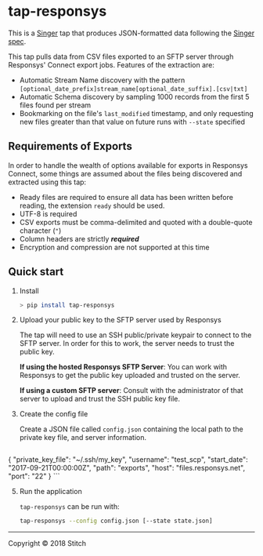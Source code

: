 # tap-responsys

This is a [Singer](https://singer.io) tap that produces JSON-formatted data following the [Singer spec](https://github.com/singer-io/getting-started/blob/master/SPEC.md).

This tap pulls data from CSV files exported to an SFTP server through Responsys' Connect export jobs. Features of the extraction are:

- Automatic Stream Name discovery with the pattern `[optional_date_prefix]stream_name[optional_date_suffix].[csv|txt]`
- Automatic Schema discovery by sampling 1000 records from the first 5 files found per stream
- Bookmarking on the file's `last_modified` timestamp, and only requesting new files greater than that value on future runs with `--state` specified

## Requirements of Exports

In order to handle the wealth of options available for exports in Responsys Connect, some things are assumed about the files being discovered and extracted using this tap:

- Ready files are required to ensure all data has been written before reading, the extension `ready` should be used.
- UTF-8 is required
- CSV exports must be comma-delimited and quoted with a double-quote character (`"`)
- Column headers are strictly ***required***
- Encryption and compression are not supported at this time

## Quick start

1. Install

    ```bash
    > pip install tap-responsys
    ```

2. Upload your public key to the SFTP server used by Responsys

    The tap will need to use an SSH public/private keypair to connect to the SFTP server. In order for this to work, the server needs to trust the public key.
    
    **If using the hosted Responsys SFTP Server**: You can work with Responsys to get the public key uploaded and trusted on the server. 
    
    **If using a custom SFTP server**: Consult with the administrator of that server to upload and trust the SSH public key file.


3. Create the config file

    Create a JSON file called `config.json` containing the local path to the private key file, and server information.

    ```json
{
  "private_key_file": "~/.ssh/my_key",
  "username": "test_scp",
  "start_date": "2017-09-21T00:00:00Z",
  "path": "exports",
  "host": "files.responsys.net",
  "port": "22"
}
    ```

5. Run the application

    `tap-responsys` can be run with:

    ```bash
    tap-responsys --config config.json [--state state.json]
    ```

---

Copyright &copy; 2018 Stitch
